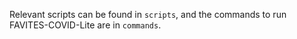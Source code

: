 Relevant scripts can be found in `scripts`, and the commands to run FAVITES-COVID-Lite are in `commands`. 
